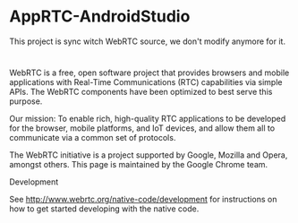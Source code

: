 # AppRTC-AndroidStudio
This project is sync witch WebRTC source, we don't modify anymore for it.

# 
WebRTC is a free, open software project that provides browsers and mobile applications with Real-Time Communications (RTC) capabilities via simple APIs. The WebRTC components have been optimized to best serve this purpose.

Our mission: To enable rich, high-quality RTC applications to be developed for the browser, mobile platforms, and IoT devices, and allow them all to communicate via a common set of protocols.

The WebRTC initiative is a project supported by Google, Mozilla and Opera, amongst others. This page is maintained by the Google Chrome team.

Development

See http://www.webrtc.org/native-code/development for instructions on how to get started developing with the native code.
